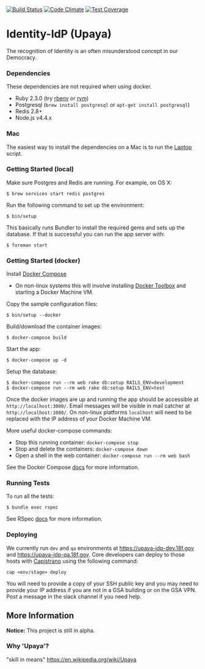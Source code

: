 [![Build Status](https://travis-ci.org/18F/identity-idp.svg?branch=master)](https://travis-ci.org/18F/identity-idp)
[![Code Climate](https://codeclimate.com/github/18F/identity-idp/badges/gpa.svg)](https://codeclimate.com/github/18F/identity-idp)
[![Test Coverage](https://codeclimate.com/github/18F/identity-idp/badges/coverage.svg)](https://codeclimate.com/github/18F/identity-idp/coverage)

Identity-IdP (Upaya)
====================

The recognition of Identity is an often misunderstood concept in our Democracy.

### Dependencies

These dependencies are not required when using docker.

- Ruby 2.3.0 (try [rbenv](https://github.com/rbenv/rbenv) or
  [rvm](https://rvm.io/))
- Postgresql (`brew install postgresql` or `apt-get install postgresql`)
- Redis 2.8+
- Node.js v4.4.x

### Mac

The easiest way to install the dependencies on a Mac is to run the
[Laptop](https://github.com/18F/laptop) script.

### Getting Started (local)

Make sure Postgres and Redis are running.  For example, on OS X:

    $ brew services start redis postgres

Run the following command to set up the environment:

    $ bin/setup

This basically runs Bundler to install the required gems and sets up the
database.  If that is successful you can run the app server with:

    $ foreman start

### Getting Started (docker)

Install [Docker Compose](https://docs.docker.com/compose/install/)
  * On non-linux systems this will involve installing [Docker
    Toolbox](https://www.docker.com/products/docker-toolbox) and
    starting a Docker Machine VM.

Copy the sample configuration files:

    $ bin/setup --docker

Build/download the container images:

    $ docker-compose build

Start the app:

    $ docker-compose up -d

Setup the database:

    $ docker-compose run --rm web rake db:setup RAILS_ENV=development
    $ docker-compose run --rm web rake db:setup RAILS_ENV=test

Once the docker images are up and running the app should be accessible
at `http://localhost:3000/`.  Email messages will be visible in mail catcher
at `http://localhost:1080/`.  On non-linux platforms `localhost` will need
to be replaced with the IP address of your Docker Machine VM.

More useful docker-compose commands:

* Stop this running container: `docker-compose stop`
* Stop and delete the containers: `docker-compose down`
* Open a shell in the web container: `docker-compose run --rm web bash`

See the Docker Compose [docs](https://docs.docker.com/compose/install/) for
more information.

### Running Tests

To run all the tests:

    $ bundle exec rspec

See RSpec [docs](https://relishapp.com/rspec/rspec-core/docs/command-line) for
more information.

### Deploying

We currently run `dev` and `qa` environments at https://upaya-idp-dev.18f.gov and https://upaya-idp-qa.18f.gov. Core developers can deploy to those hosts with [Capistrano](http://capistranorb.com) using the following command:

```
cap <env/stage> deploy
```

You will need to provide a copy of your SSH public key and you may need to provide your IP address if you are not in a GSA building or on the GSA VPN. Post a message in the slack channel if you need help.

## More Information

**Notice:** This project is still in alpha.

### Why 'Upaya'?

"skill in means" https://en.wikipedia.org/wiki/Upaya
